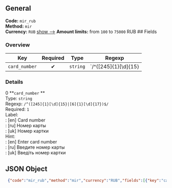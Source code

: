 ## General 
**Code:** `mir_rub`  
**Method:** `mir`  
**Currency:** `RUB` [show -->]() 
**Amount limits:** from `100`  to `75000`  RUB ## Fields 
### Overview 
|Key|Required|Type|Regexp| 
|:---:|:---:|:---:|:---:| 
|`card_number` |✔ |`string` |`/^([245]{1}[\d]{15}|[6]{1}[\d]{17})$/` | 
 
### Details 
0 **`card_number` **  
Type: `string`  
Regexp: `/^([245]{1}[\d]{15}|[6]{1}[\d]{17})$/`  
Required: `1`  
Label:  
: [en] Card number  
: [ru] Номер карты  
: [uk] Номер картки  
Hint:  
: [en] Enter card number  
: [ru] Введите номер карты  
: [uk] Введіть номер картки  
## JSON Object 
```json
 {"code":"mir_rub","method":"mir","currency":"RUB","fields":[{"key":"card_number","type":"string","label":{"en":"Card number","ru":"\u041d\u043e\u043c\u0435\u0440 \u043a\u0430\u0440\u0442\u044b","uk":"\u041d\u043e\u043c\u0435\u0440 \u043a\u0430\u0440\u0442\u043a\u0438"},"hint":{"en":"Enter card number","ru":"\u0412\u0432\u0435\u0434\u0438\u0442\u0435 \u043d\u043e\u043c\u0435\u0440 \u043a\u0430\u0440\u0442\u044b","uk":"\u0412\u0432\u0435\u0434\u0456\u0442\u044c \u043d\u043e\u043c\u0435\u0440 \u043a\u0430\u0440\u0442\u043a\u0438"},"regexp":"\/^([245]{1}[\\d]{15}|[6]{1}[\\d]{17})$\/","required":true,"position":1}],"amount_min":100,"amount_max":75000}```  
